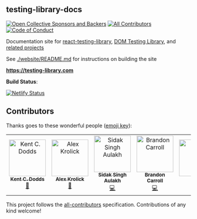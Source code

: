 testing-library-docs
--------------------


<!-- prettier-ignore-start -->
[![Open Collective Sponsors and Backers][opencollective-badge]][opencollective]
[![All Contributors][allcontributors-badge]](#contributors)
[![Code of Conduct][coc-badge]][coc]
<!-- prettier-ignore-end -->

Documentation site for [react-testing-library](https://github.com/testing-library/react-testing-library), [DOM Testing Library](https://github.com/testing-library/dom-testing-library), and [related projects](https://github.com/testing-library)

See [./website/README.md](./website/README.md) for instructions on building the site

**https://testing-library.com**

**Build Status**:

[![Netlify Status][netlify-badge]][build]

[netlify-badge]: https://api.netlify.com/api/v1/badges/24366204-84ca-41e9-b573-2a64f0845e46/deploy-status
[build]: https://app.netlify.com/sites/testing-library/deploys
[opencollective]: https://opencollective.com/testing-library/
[opencollective-badge]: https://img.shields.io/opencollective/all/testing-library.svg?label=opencollective%20backers&style=flat-square
[allcontributors-badge]: https://img.shields.io/badge/all_contributors-2-orange.svg?style=flat-square
[coc-badge]: https://img.shields.io/badge/code%20of-conduct-ff69b4.svg?style=flat-square
[coc]: https://github.com/testing-library/react-testing-library/blob/master/CODE_OF_CONDUCT.md

## Contributors

Thanks goes to these wonderful people ([emoji key](https://allcontributors.org/docs/en/emoji-key)):

<!-- ALL-CONTRIBUTORS-LIST:START - Do not remove or modify this section -->
<!-- prettier-ignore -->
<table><tr><td align="center"><a href="https://kentcdodds.com"><img src="https://avatars0.githubusercontent.com/u/1500684?v=4" width="100px;" alt="Kent C. Dodds"/><br /><sub><b>Kent C. Dodds</b></sub></a><br /><a href="#maintenance-kentcdodds" title="Maintenance">🚧</a></td><td align="center"><a href="https://alexkrolick.com"><img src="https://avatars3.githubusercontent.com/u/1571667?v=4" width="100px;" alt="Alex Krolick"/><br /><sub><b>Alex Krolick</b></sub></a><br /><a href="#maintenance-alexkrolick" title="Maintenance">🚧</a></td><td align="center"><a href="http://sidak.ml"><img src="https://avatars0.githubusercontent.com/u/35738138?v=4" width="100px;" alt="Sidak Singh Aulakh"/><br /><sub><b>Sidak Singh Aulakh</b></sub></a><br /><a href="https://github.com/testing-library/testing-library-docs/commits?author=co16353sidak" title="Code">💻</a></td><td align="center"><a href="https://github.com/bcarroll22"><img src="https://avatars2.githubusercontent.com/u/11020406?v=4" width="100px;" alt="Brandon Carroll"/><br /><sub><b>Brandon Carroll</b></sub></a><br /><a href="https://github.com/testing-library/testing-library-docs/commits?author=bcarroll22" title="Code">💻</a></td><td align="center"><a href="https://github.com/dbismut"><img src="https://avatars2.githubusercontent.com/u/5003380?v=4" width="100px;" alt="David"/><br /><sub><b>David</b></sub></a><br /><a href="https://github.com/testing-library/testing-library-docs/commits?author=dbismut" title="Documentation">📖</a></td><td align="center"><a href="http://ryanwilsonjames.com"><img src="https://avatars2.githubusercontent.com/u/12059539?v=4" width="100px;" alt="Ryan James"/><br /><sub><b>Ryan James</b></sub></a><br /><a href="https://github.com/testing-library/testing-library-docs/commits?author=dangerismycat" title="Documentation">📖</a></td><td align="center"><a href="https://github.com/bjohn465"><img src="https://avatars2.githubusercontent.com/u/821397?v=4" width="100px;" alt="Brandon Johnson"/><br /><sub><b>Brandon Johnson</b></sub></a><br /><a href="https://github.com/testing-library/testing-library-docs/commits?author=bjohn465" title="Documentation">📖</a></td></tr></table>

<!-- ALL-CONTRIBUTORS-LIST:END -->

This project follows the [all-contributors](https://github.com/all-contributors/all-contributors) specification. Contributions of any kind welcome!
